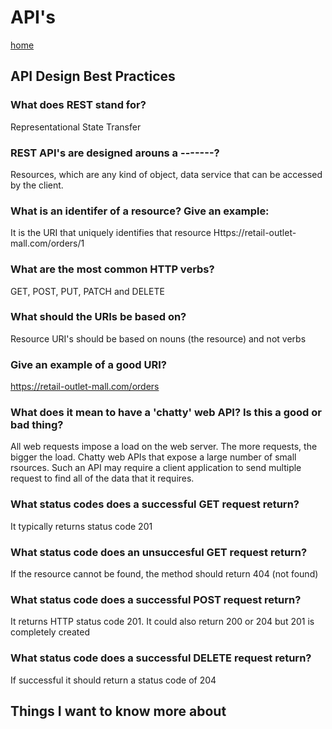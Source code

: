 # API's

[home](/README.md)

## API Design Best Practices

### What does REST stand for?
Representational State Transfer

### REST API's are designed arouns a -------?
Resources, which are any kind of object, data service that can be accessed by the client.

### What is an identifer of a resource? Give an example:
It is the URI that uniquely identifies that resource
Https://retail-outlet-mall.com/orders/1

### What are the most common HTTP verbs?
GET, POST, PUT, PATCH and DELETE

### What should the URIs be based on?
Resource URI's should be based on nouns (the resource) and not verbs

### Give an example of a good URI?
https://retail-outlet-mall.com/orders

### What does it mean to have a 'chatty' web API? Is this a good or bad thing?
All web requests impose a load on the web server. The more requests, the bigger the load. Chatty web APIs that expose a large number of small rsources. Such an API may require a client application to send multiple request to find all of the data that it requires.

### What status codes does a successful GET request return?
It typically returns status code 201

### What status code does an unsuccesful GET request return?
If the resource cannot be found, the method should return 404 (not found)

### What status code does a successful POST request return?
It returns HTTP status code 201. It could also return 200 or 204 but 201 is completely created


### What status code does a successful DELETE request return? 
If successful it should return a status code of 204



## Things I want to know more about
